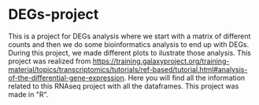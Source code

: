 # DEGs-project
This is a project for DEGs analysis where we start with a matrix of different counts and then we do some bioinformatics analysis to end up with DEGs. During this project, we made different plots to ilustrate those analysis.
This project was realized from https://training.galaxyproject.org/training-material/topics/transcriptomics/tutorials/ref-based/tutorial.html#analysis-of-the-differential-gene-expression. Here you will find all the information related to this RNAseq project with all the dataframes.
This project was made in "R".
